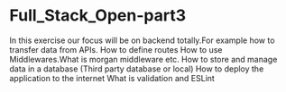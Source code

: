 # Full_Stack_Open-part3
In this exercise our focus will be on backend totally.For example how to transfer data from APIs.
How to define routes
How to use Middlewares.What is morgan middleware etc.
How to store and manage data in a database (Third party database or local)
How to deploy the application to the internet
What is validation and ESLint
